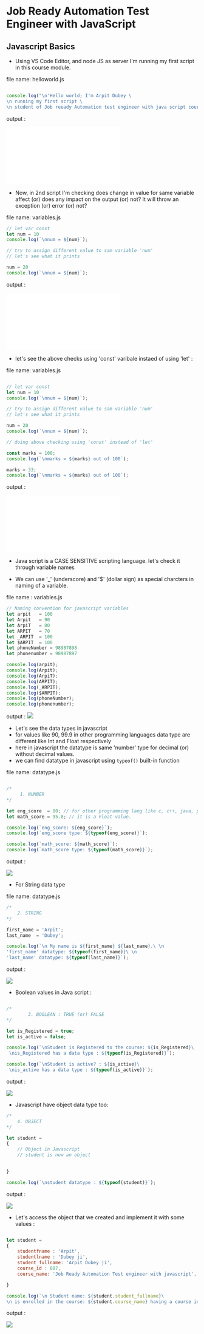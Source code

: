 # Job Ready Automation Test Engineer with JavaScript


## Javascript Basics

- Using VS Code Editor, and node JS as server I'm running my first script in this course module.

file name: helloworld.js
```javascript

console.log("\n'Hello world; I'm Arpit Dubey \
\n running my first script \
\n student of Job reeady Automation test engineer with java script course.'");
```
output :

![output helloworld.js](./images/1_helloworld.js)

- Now, in 2nd script I'm checking does change in value for same variable affect (or) does any impact on the output (or) not?
It will throw an exception (or) error (or) not?

file name: variables.js
```javascript
// let var const
let num = 10
console.log(`\nnum = ${num}`);

// try to assign different value to sam variable 'num' 
// let's see what it prints

num = 20
console.log(`\nnum = ${num}`);

```

output :

![](./images/2_variables.js)

- let's see the above checks using 'const' varibale instaed of using 'let' :

file name: variables.js
```javascript

// let var const
let num = 10
console.log(`\nnum = ${num}`);

// try to assign different value to sam variable 'num' 
// let's see what it prints

num = 20
console.log(`\nnum = ${num}`);

// doing above checking using 'const' instead of 'let'

const marks = 100;
console.log(`\nmarks = ${marks} out of 100`);

marks = 33;
console.log(`\nmarks = ${marks} out of 100`);

```

output :

![](./images/3_variables_const.js)

- Java script is a CASE SENSITIVE scripting language. let's check it through variable names

- We can use '_' (underscore) and '$' (dollar sign) as special charcters in naming of a variable.

file name : variables.js
```javascript
// Naming convention for javascript variables
let arpit   = 100
let Arpit   = 90
let ArpiT   = 80
let ARPIT   = 70
let _ARPIT  = 100
let $ARPIT  = 100
let phoneNumber = 98987898
let phonenumber = 98987897

console.log(arpit);
console.log(Arpit);
console.log(ArpiT);
console.log(ARPIT);
console.log(_ARPIT);
console.log($ARPIT);
console.log(phoneNumber);
console.log(phonenumber);
```

output :
![](./images/4_naming_convention.png)

- Let's see the data types in javascript
- for values like 90, 99.9 in other programming languages data type are different like Int and Float respectively
- here in javascript the datatype is same 'number' type for decimal (or) without decimal values.
- we can find datatype in javascript using ```typeof()``` built-in function

file name: datatype.js
```javascript

/*
     1. NUMBER
*/

let eng_score  = 80; // for other programming lang like c, c++, java, python it is a Int value.
let math_score = 95.8; // it is a Float value.

console.log(`eng_score: ${eng_score}`);
console.log(`eng_score type: ${typeof(eng_score)}`);

console.log(`math_score: ${math_score}`);
console.log(`math_score type: ${typeof(math_score)}`);

```

output :

![](./images/5_number_datatype.png)

- For String data type 

file name: datatype.js

```javascript
/*
    2. STRING
*/

first_name = 'Arpit';
last_name  = 'Dubey';

console.log(`\n My name is ${first_name} ${last_name}.\ \n
'first_name' datatype: ${typeof(first_name)}\ \n
'last_name' datatype: ${typeof(last_name)}`);

```

output :

![](./images/6_string_type.png)

- Boolean values in Java script :

```javascript

/*
        3. BOOLEAN : TRUE (or) FALSE
*/

let is_Registered = true;
let is_active = false;

console.log(`\nStudent is Registered to the course: ${is_Registered}\
 \nis_Registered has a data type : ${typeof(is_Registered)}`);

console.log(`\nStudent is active? : ${is_active}\
 \nis_active has a data type : ${typeof(is_active)}`);

```
output :

![](./images/7_boolean_datatype.png)

- Javascript have object data type too:

```javascript
/* 
    4. OBJECT
*/

let student = 
{
    // Object in Javascript
    // student is now an object
    

}

console.log(`\nstudent datatype : ${typeof(student)}`);

```

output :

![](./images/8_object_datatype.png)

- Let's access the object that we created and implement it with some values :

```javascript

let student = 
{
    studentfname : 'Arpit',
    studentlname : 'Dubey ji',
    student_fullname: 'Arpit Dubey ji',
    course_id : 007,
    course_name: 'Job Ready Automation Test engineer with javascript',

}

console.log(`\n Student name: ${student.student_fullname}\ 
\n is enrolled in the course: ${student.course_name} having a course id: ${student.course_id}`);
```

output :

![](./images/9_filled_object_dtype.png)